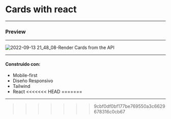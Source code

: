 # Cards with react
----
### Preview
----
![2022-09-13 21_48_08-Render Cards from the API](https://user-images.githubusercontent.com/26255765/190047975-4d6457b9-f8e0-4d32-aba2-b22d6a855e7e.png)


-----
#### Construido con:

- Mobile-first
- Diseño Responsivo
- Tailwind
- React
<<<<<<< HEAD
=======
----------
>>>>>>> 9cbf0df0bf177be769550a3c6629678316c0cb67
